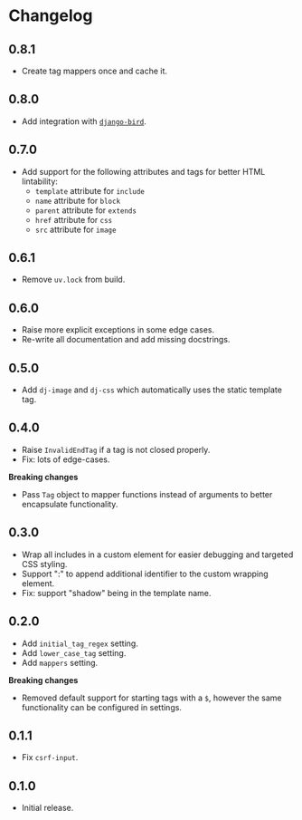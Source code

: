 # Changelog

## 0.8.1

- Create tag mappers once and cache it.

## 0.8.0

- Add integration with [`django-bird`](https://django-bird.readthedocs.io/).

## 0.7.0

- Add support for the following attributes and tags for better HTML lintability:
    - `template` attribute for `include`
    - `name` attribute for `block`
    - `parent` attribute for `extends`
    - `href` attribute for `css`
    - `src` attribute for `image`

## 0.6.1

- Remove `uv.lock` from build.

## 0.6.0

- Raise more explicit exceptions in some edge cases.
- Re-write all documentation and add missing docstrings.

## 0.5.0

- Add `dj-image` and `dj-css` which automatically uses the static template tag.

## 0.4.0

- Raise `InvalidEndTag` if a tag is not closed properly.
- Fix: lots of edge-cases.

**Breaking changes**

- Pass `Tag` object to mapper functions instead of arguments to better encapsulate functionality.

## 0.3.0

- Wrap all includes in a custom element for easier debugging and targeted CSS styling.
- Support ":" to append additional identifier to the custom wrapping element.
- Fix: support "shadow" being in the template name.

## 0.2.0

- Add `initial_tag_regex` setting.
- Add `lower_case_tag` setting.
- Add `mappers` setting.

**Breaking changes**

- Removed default support for starting tags with a `$`, however the same functionality can be configured in settings.

## 0.1.1

- Fix `csrf-input`.

## 0.1.0

- Initial release.
